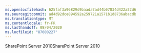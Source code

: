 ```yaml
---
ms.openlocfilehash: 625faf3a96829d9baada7ad44b07834d422a22d6
ms.sourcegitcommit: ad4d92dce894592a259721a1571b1d8736abacdb
ms.translationtype: MT
ms.contentlocale: fr-FR
ms.lasthandoff: 08/04/2020
ms.locfileid: "87600227"
---
```

<span data-ttu-id="bdb8c-101">SharePoint Server 2010</span><span class="sxs-lookup"><span data-stu-id="bdb8c-101">SharePoint Server 2010</span></span>
